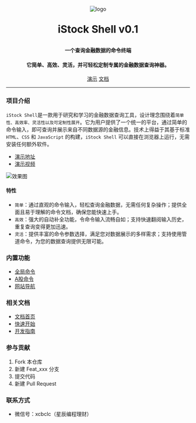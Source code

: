<p align="center">
	<img alt="logo" src="https://istock.red/shell/logo120.png">
</p>
<h1 align="center" style="margin: 30px 0 30px; font-weight: bold;">iStock Shell v0.1</h1>
<h4 align="center">一个查询金融数据的命令终端</h4>
<h4 align="center">它简单、高效、灵活，并可轻松定制专属的金融数据查询神器。</h4>
<p align="center">
	<a href="https://istock.red/shell" target="_blank">演示</a> 
    <a href="https://istock.red/" target="_blank">文档</a> 
</p>

---

### 项目介绍

`iStock Shell`是一款用于研究和学习的金融数据查询工具，设计理念围绕着`简单性、高效率、灵活性以及可定制性展开`。它为用户提供了一个统一的平台，通过简单的命令输入，即可查询并展示来自不同数据源的金融信息。技术上得益于其基于标准 `HTML`、`CSS` 和 `JavaScript` 的构建，`iStock Shell` 可以直接在浏览器上运行，无需安装任何额外软件。

- [演示地址](https://istock.red/shell)
- [演示视频](https://cdn.istock.red/video/istock%20shell%E6%BC%94%E7%A4%BA.mp4)

![效果图](https://istock.red/static/效果图.jpg)

#### 特性

- `简单`：通过直观的命令输入，轻松查询金融数据，无需任何复杂操作；提供全面且易于理解的命令文档，确保您能快速上手。
- `高效`：强大的自动补全功能，令命令输入流畅自如；支持快速翻阅输入历史，重复查询变得更加迅速。
- `灵活`：提供丰富的命令参数选择，满足您对数据展示的多样需求；支持使用管道命令，为您的数据查询提供无限可能。

### 内置功能

- [全局命令](https://istock.red/use/command/)
- [A股命令](https://istock.red/use/command/)
- [网站导航](https://istock.red/use/command/)

### 相关文档

- [文档首页](https://istock.red/)
- [快速开始](https://istock.red/use/quick-start/easy-to-use.html)
- [开发指南](https://istock.red/develop/command/knowledge.html)

### 参与贡献

1.  Fork 本仓库
2.  新建 Feat_xxx 分支
3.  提交代码
4.  新建 Pull Request

### 联系方式

- 微信号：xcbclc（星辰编程理财）
